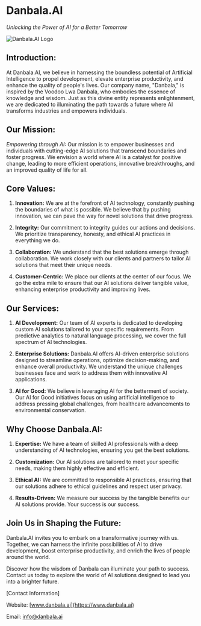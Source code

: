 # **Danbala.AI**

*Unlocking the Power of AI for a Better Tomorrow*

![Danbala.AI Logo](..danbala-icon-bg-white.svg)

## **Introduction:**

At Danbala.AI, we believe in harnessing the boundless potential of Artificial Intelligence to propel development, elevate enterprise productivity, and enhance the quality of people's lives. Our company name, "Danbala," is inspired by the Voodoo Lwa Danbala, who embodies the essence of knowledge and wisdom. Just as this divine entity represents enlightenment, we are dedicated to illuminating the path towards a future where AI transforms industries and empowers individuals.

## **Our Mission:**

*Empowering through AI:* Our mission is to empower businesses and individuals with cutting-edge AI solutions that transcend boundaries and foster progress. We envision a world where AI is a catalyst for positive change, leading to more efficient operations, innovative breakthroughs, and an improved quality of life for all.

## **Core Values:**

1. **Innovation:** We are at the forefront of AI technology, constantly pushing the boundaries of what is possible. We believe that by pushing innovation, we can pave the way for novel solutions that drive progress.

2. **Integrity:** Our commitment to integrity guides our actions and decisions. We prioritize transparency, honesty, and ethical AI practices in everything we do.

3. **Collaboration:** We understand that the best solutions emerge through collaboration. We work closely with our clients and partners to tailor AI solutions that meet their unique needs.

4. **Customer-Centric:** We place our clients at the center of our focus. We go the extra mile to ensure that our AI solutions deliver tangible value, enhancing enterprise productivity and improving lives.

## **Our Services:**

1. **AI Development:** Our team of AI experts is dedicated to developing custom AI solutions tailored to your specific requirements. From predictive analytics to natural language processing, we cover the full spectrum of AI technologies.

2. **Enterprise Solutions:** Danbala.AI offers AI-driven enterprise solutions designed to streamline operations, optimize decision-making, and enhance overall productivity. We understand the unique challenges businesses face and work to address them with innovative AI applications.

3. **AI for Good:** We believe in leveraging AI for the betterment of society. Our AI for Good initiatives focus on using artificial intelligence to address pressing global challenges, from healthcare advancements to environmental conservation.

## **Why Choose Danbala.AI:**

1. **Expertise:** We have a team of skilled AI professionals with a deep understanding of AI technologies, ensuring you get the best solutions.

2. **Customization:** Our AI solutions are tailored to meet your specific needs, making them highly effective and efficient.

3. **Ethical AI:** We are committed to responsible AI practices, ensuring that our solutions adhere to ethical guidelines and respect user privacy.

4. **Results-Driven:** We measure our success by the tangible benefits our AI solutions provide. Your success is our success.

## **Join Us in Shaping the Future:**

Danbala.AI invites you to embark on a transformative journey with us. Together, we can harness the infinite possibilities of AI to drive development, boost enterprise productivity, and enrich the lives of people around the world.

Discover how the wisdom of Danbala can illuminate your path to success. Contact us today to explore the world of AI solutions designed to lead you into a brighter future.

[Contact Information]

Website: [www.danbala.ai](https://www.danbala.ai)

Email: info@danbala.ai
